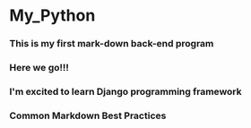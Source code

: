 # My_Python
### This is my first mark-down back-end program
### Here we go!!!
### I'm excited to learn Django programming framework
### Common Markdown Best Practices

